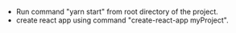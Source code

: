 - Run command "yarn start" from root directory of the project.
- create react app using command "create-react-app myProject".
